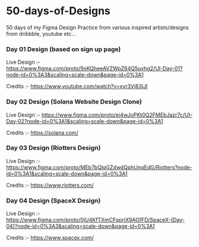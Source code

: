 # 50-days-of-Designs
50 days of my Figma Design Practice from various inspired artists/designs from dribbble, youtube etc...


### Day 01 Design (based on sign up page) 
 Live Design :- https://www.figma.com/proto/9xKQheeAVZWpZ64Q5uyhg2/UI-Day-01?node-id=0%3A3&scaling=scale-down&page-id=0%3A1

Credits :- https://www.youtube.com/watch?v=xyr3Vj83lJI

### Day 02 Design (Solana Website Design Clone) 
 Live Design :- https://www.figma.com/proto/ei4wJoPKt0Q2FMEbJazr7c/UI-Day-02?node-id=0%3A1&scaling=scale-down&page-id=0%3A1

Credits :- https://solana.com/

### Day 03 Design (Riotters Design)
 Live Design :- https://www.figma.com/proto/MEb7bQlqGZdwdQphUnqEdG/Riotters?node-id=0%3A1&scaling=scale-down&page-id=0%3A1

Credits :- https://www.riotters.com/

### Day 04 Design (SpaceX Design)
 Live Design :- https://www.figma.com/proto/0jU4KfTXmCFqprjX9AGfFD/SpaceX-(Day-04)?node-id=0%3A3&scaling=scale-down&page-id=0%3A1

Credits :- https://www.spacex.com/
